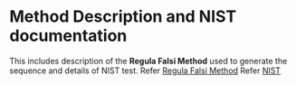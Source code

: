 # Method Description and NIST documentation
This includes description of the **Regula Falsi Method** used to generate the sequence and details of NIST test.
Refer [Regula Falsi Method](https://www.researchgate.net/publication/347812753_Generation_of_Pseudorandom_Sequence_Using_Regula-Falsi_Method)
Refer [NIST](https://csrc.nist.gov/projects/random-bit-generation/documentation-and-software)
